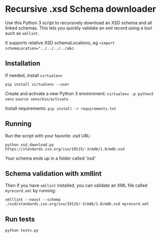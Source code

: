 # Recursive .xsd Schema downloader

Use this Python 3 script to recursively download an XSD schema and all linked schemas. This lets you quickly validate an xml record using a tool such as `xmllint`.

It supports relative XSD schemaLocations, eg `<import schemaLocation="../../../../abc`.

## Installation

If needed, install `virtualenv`

`pip install virtualenv --user`

Create and activate a new Python 3 environment:
`virtualenv -p python3 venv`
`source venv/bin/activate`

Install requirements:
`pip install -r requirements.txt`

## Running

Run the script with your favorite .xsd URL:

`python xsd_download.py https://standards.iso.org/iso/19115/-3/mdb/1.0/mdb.xsd`

Your schema ends up in a folder called 'xsd'

## Schema validation with xmllint

Then if you have `xmllint` installed, you can validate an XML file called `myrecord.xml` by running:

`xmlllint --noout --schema ./xsd/standards.iso.org/iso/19115/-3/mdb/1.0/mdb.xsd myrecord.xml`

## Run tests

`python tests.py`
